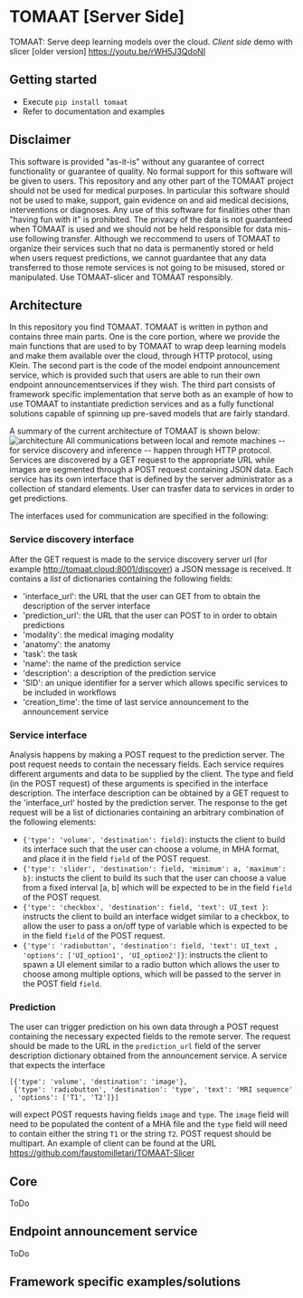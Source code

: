 # TOMAAT [Server Side]
TOMAAT: Serve deep learning models over the cloud. *Client side* demo with slicer [older version] https://youtu.be/rWH5J3QdoNI 

## Getting started
* Execute `pip install tomaat`
* Refer to documentation and examples

## Disclaimer
This software is provided "as-it-is" without any guarantee of correct functionality or guarantee of quality.
No formal support for this software will be given to users. 
This repository and any other part of the TOMAAT project should not be used for medical purposes. 
In particular this software should not be used to make, support, gain evidence on and aid medical decisions, 
interventions or diagnoses. Any use of this software for finalities other than "having fun with it" is prohibited.
The privacy of the data is not guardanteed when TOMAAT is used and we should not be held responsible for 
data mis-use following transfer. Although we reccommend to users of TOMAAT to organize their services 
such that no data is permanently stored or held when users request predictions, we cannot guardantee that any data 
transferred to those remote services is not going to be misused, stored or manipulated. 
Use TOMAAT-slicer and TOMAAT responsibly.

## Architecture
In this repository you find TOMAAT. 
TOMAAT is written in python and contains three main parts. 
One is the core portion, where we provide the main functions that are used to by TOMAAT to wrap deep learning
models and make them available over the cloud, through HTTP protocol, using Klein. The second part is the code of the
model endpoint announcement service, which is provided such that users are able to run their own endpoint announcementservices
if they wish. The third part consists of framework specific implementation that serve both as an example of how to use TOMAAT
to instantiate prediction services and as a fully functional solutions capable of spinning up pre-saved models that are 
fairly standard.

A summary of the current architecture of TOMAAT is shown below:
![architecture](http://tomaat.cloud/images/architecture_new.png)
All communications between local and remote machines -- for service discovery and inference -- happen through HTTP protocol. 
Services are discovered by a GET request to the appropriate URL while images are segmented through a POST 
request containing JSON data. Each service has its own interface that is defined by the server administrator as a collection of standard elements. User can trasfer data to services in order to get predictions. 

The interfaces used for communication are specified in the following:

### Service discovery interface
After the GET request is made to the service discovery server url (for example http://tomaat.cloud:8001/discover) a JSON message is received. It contains a *list* of dictionaries containing the following fields:
* 'interface_url': the URL that the user can GET from to obtain the description of the server interface
* 'prediction_url': the URL that the user can POST to in order to obtain predictions 
* 'modality': the medical imaging modality
* 'anatomy': the anatomy
* 'task': the task
* 'name': the name of the prediction service
* 'description': a description of the prediction service
* 'SID': an unique identifier for a server which allows specific services to be included in workflows
* 'creation_time': the time of last service announcement to the announcement service

### Service interface
Analysis happens by making a POST request to the prediction server. The post request needs to contain the necessary fields. Each service requires different arguments and data to be supplied by the client. The type and field (in the POST request) of these arguments is specified in the interface description. The interface description can be obtained by a GET request to the 'interface_url' hosted by the prediction server. The response to the get request will be a list of dictionaries containing an arbitrary combination of the following elements:
* `{'type': 'volume', 'destination': field}`: instucts the client to build its interface such that the user can choose a volume, in MHA format, and place it in the field `field` of the POST request.
* `{'type': 'slider', 'destination': field, 'minimum': a, 'maximum': b}`: instucts the client to build its such that the user can choose a value from a fixed interval [a, b] which will be expected to be in the field `field` of the POST request.
* `{'type': 'checkbox', 'destination': field, 'text': UI_text }`: instructs the client to build an interface widget similar to a checkbox, to allow the user to pass a on/off type of variable which is expected to be in the field `field` of the POST request.
* `{'type': 'radiobutton', 'destination': field, 'text': UI_text , 'options': ['UI_option1', 'UI_option2']}`: instructs the client to spawn a UI element similar to a radio button which allows the user to choose among multiple options, which will be passed to the server in the POST field `field`.

### Prediction
The user can trigger prediction on his own data through a POST request containing the necessary expected fields to the remote server. The request should be made to the URL in the `prediction_url` field of the server description dictionary obtained from the announcement service. 
A service that expects the interface
```
[{'type': 'volume', 'destination': 'image'},
 {'type': 'radiobutton', 'destination': 'type', 'text': 'MRI sequence' , 'options': ['T1', 'T2']}]
```
will expect POST requests having fields `image` and `type`. The `image` field will need to be populated the content of a MHA file and the `type` field will need to contain either the string `T1` or the string `T2`.
POST request should be multipart. An example of client can be found at the URL https://github.com/faustomilletari/TOMAAT-Slicer

## Core

ToDo

## Endpoint announcement service

ToDo

## Framework specific examples/solutions
